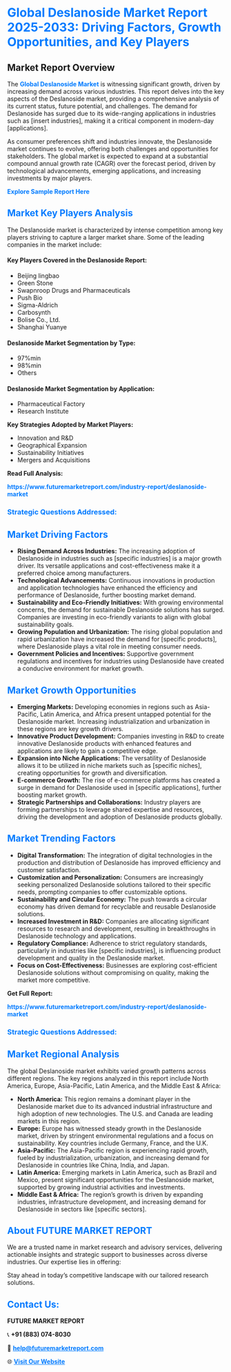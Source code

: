 <h1 style="color: #007BFF;">Global Deslanoside Market Report 2025-2033: Driving Factors, Growth Opportunities, and Key Players</h1>

<section id="overview">
<h2>Market Report Overview</h2>
<p>The <a href="https://www.futuremarketreport.com/industry-report/deslanoside-market" style="color: #007BFF; text-decoration: none;"><strong>Global Deslanoside Market</strong></a> is witnessing significant growth, driven by increasing demand across various industries. This report delves into the key aspects of the Deslanoside market, providing a comprehensive analysis of its current status, future potential, and challenges. The demand for Deslanoside has surged due to its wide-ranging applications in industries such as [insert industries], making it a critical component in modern-day [applications].</p>
<p>As consumer preferences shift and industries innovate, the Deslanoside market continues to evolve, offering both challenges and opportunities for stakeholders. The global market is expected to expand at a substantial compound annual growth rate (CAGR) over the forecast period, driven by technological advancements, emerging applications, and increasing investments by major players.</p>
</section>

<section id="overview">
<p><a href="https://www.futuremarketreport.com/request-sample/reportId=26705" style="color: #007BFF; text-decoration: none;"><strong>Explore Sample Report Here</strong></a></p>
</section>

<section id="key-players">
<h2 style="color: #007BFF;">Market Key Players Analysis</h2>
<p>The Deslanoside market is characterized by intense competition among key players striving to capture a larger market share. Some of the leading companies in the market include:</p>
<h4>Key Players Covered in the Deslanoside Report:</h4>
<ul><li>Beijing lingbao</li><li>Green Stone</li><li>Swapnroop Drugs and Pharmaceuticals</li><li>Push Bio</li><li>Sigma-Aldrich</li><li>Carbosynth</li><li>Bolise Co., Ltd.</li><li>Shanghai Yuanye</li></ul>
<h4>Deslanoside Market Segmentation by Type:</h4>
<ul><li>97%min</li><li>98%min</li><li>Others</li></ul>

<h4>Deslanoside Market Segmentation by Application:</h4>
<ul><li>Pharmaceutical Factory</li><li>Research Institute</li></ul>
<p><strong>Key Strategies Adopted by Market Players:</strong></p>
<ul>
<li>Innovation and R&D</li>
<li>Geographical Expansion</li>
<li>Sustainability Initiatives</li>
<li>Mergers and Acquisitions</li>
</ul>
</section>

<section>
<p><strong>Read Full Analysis: </strong></p><a href="https://www.futuremarketreport.com/industry-report/deslanoside-market" style="color: #007BFF; text-decoration: none;"><strong>https://www.futuremarketreport.com/industry-report/deslanoside-market</strong></a>
<h3 style="color: #007BFF;">Strategic Questions Addressed:</h3>
</section>

<section id="driving-factors">
<h2 style="color: #007BFF;">Market Driving Factors</h2>
<ul>
<li><strong>Rising Demand Across Industries:</strong> The increasing adoption of Deslanoside in industries such as [specific industries] is a major growth driver. Its versatile applications and cost-effectiveness make it a preferred choice among manufacturers.</li>
<li><strong>Technological Advancements:</strong> Continuous innovations in production and application technologies have enhanced the efficiency and performance of Deslanoside, further boosting market demand.</li>
<li><strong>Sustainability and Eco-Friendly Initiatives:</strong> With growing environmental concerns, the demand for sustainable Deslanoside solutions has surged. Companies are investing in eco-friendly variants to align with global sustainability goals.</li>
<li><strong>Growing Population and Urbanization:</strong> The rising global population and rapid urbanization have increased the demand for [specific products], where Deslanoside plays a vital role in meeting consumer needs.</li>
<li><strong>Government Policies and Incentives:</strong> Supportive government regulations and incentives for industries using Deslanoside have created a conducive environment for market growth.</li>
</ul>
</section>

<section id="growth-opportunities">
<h2 style="color: #007BFF;">Market Growth Opportunities</h2>
<ul>
<li><strong>Emerging Markets:</strong> Developing economies in regions such as Asia-Pacific, Latin America, and Africa present untapped potential for the Deslanoside market. Increasing industrialization and urbanization in these regions are key growth drivers.</li>
<li><strong>Innovative Product Development:</strong> Companies investing in R&D to create innovative Deslanoside products with enhanced features and applications are likely to gain a competitive edge.</li>
<li><strong>Expansion into Niche Applications:</strong> The versatility of Deslanoside allows it to be utilized in niche markets such as [specific niches], creating opportunities for growth and diversification.</li>
<li><strong>E-commerce Growth:</strong> The rise of e-commerce platforms has created a surge in demand for Deslanoside used in [specific applications], further boosting market growth.</li>
<li><strong>Strategic Partnerships and Collaborations:</strong> Industry players are forming partnerships to leverage shared expertise and resources, driving the development and adoption of Deslanoside products globally.</li>
</ul>
</section>

<section id="trending-factors">
<h2 style="color: #007BFF;">Market Trending Factors</h2>
<ul>
<li><strong>Digital Transformation:</strong> The integration of digital technologies in the production and distribution of Deslanoside has improved efficiency and customer satisfaction.</li>
<li><strong>Customization and Personalization:</strong> Consumers are increasingly seeking personalized Deslanoside solutions tailored to their specific needs, prompting companies to offer customizable options.</li>
<li><strong>Sustainability and Circular Economy:</strong> The push towards a circular economy has driven demand for recyclable and reusable Deslanoside solutions.</li>
<li><strong>Increased Investment in R&D:</strong> Companies are allocating significant resources to research and development, resulting in breakthroughs in Deslanoside technology and applications.</li>
<li><strong>Regulatory Compliance:</strong> Adherence to strict regulatory standards, particularly in industries like [specific industries], is influencing product development and quality in the Deslanoside market.</li>
<li><strong>Focus on Cost-Effectiveness:</strong> Businesses are exploring cost-efficient Deslanoside solutions without compromising on quality, making the market more competitive.</li>
</ul>
</section>

<section>
<p><strong>Get Full Report: </strong></p><a href="https://www.futuremarketreport.com/industry-report/deslanoside-market" style="color: #007BFF; text-decoration: none;"><strong>https://www.futuremarketreport.com/industry-report/deslanoside-market</strong></a>
<h3 style="color: #007BFF;">Strategic Questions Addressed:</h3>
</section>


<section id="regional-analysis">
<h2 style="color: #007BFF;">Market Regional Analysis</h2>
<p>The global Deslanoside market exhibits varied growth patterns across different regions. The key regions analyzed in this report include North America, Europe, Asia-Pacific, Latin America, and the Middle East & Africa:</p>
<ul>
<li><strong>North America:</strong> This region remains a dominant player in the Deslanoside market due to its advanced industrial infrastructure and high adoption of new technologies. The U.S. and Canada are leading markets in this region.</li>
<li><strong>Europe:</strong> Europe has witnessed steady growth in the Deslanoside market, driven by stringent environmental regulations and a focus on sustainability. Key countries include Germany, France, and the U.K.</li>
<li><strong>Asia-Pacific:</strong> The Asia-Pacific region is experiencing rapid growth, fueled by industrialization, urbanization, and increasing demand for Deslanoside in countries like China, India, and Japan.</li>
<li><strong>Latin America:</strong> Emerging markets in Latin America, such as Brazil and Mexico, present significant opportunities for the Deslanoside market, supported by growing industrial activities and investments.</li>
<li><strong>Middle East & Africa:</strong> The region’s growth is driven by expanding industries, infrastructure development, and increasing demand for Deslanoside in sectors like [specific sectors].</li>
</ul>
</section>

<footer>
<h2 style="color: #007BFF;">About FUTURE MARKET REPORT</h2>
<p>We are a trusted name in market research and advisory services, delivering actionable insights and strategic support to businesses across diverse industries. Our expertise lies in offering:</p>

<p>Stay ahead in today’s competitive landscape with our tailored research solutions.</p>

<h2 style="color: #007BFF;">Contact Us:</h2>
<p><strong>FUTURE MARKET REPORT</strong></p>
<p>📞 <strong>+91 (883) 074-8030</strong></p>
<p>📧 <strong><a href="mailto:help@futuremarketreport.com" style="color: #007BFF;">help@futuremarketreport.com</a></strong></p>
<p>🌐 <strong><a href="https://www.futuremarketreport.com/" style="color: #007BFF;">Visit Our Website</a></strong></p>
</footer>
